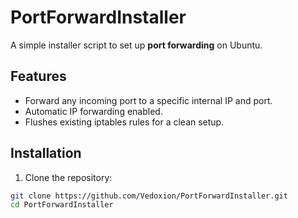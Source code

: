 # PortForwardInstaller

A simple installer script to set up **port forwarding** on Ubuntu.

## Features
- Forward any incoming port to a specific internal IP and port.
- Automatic IP forwarding enabled.
- Flushes existing iptables rules for a clean setup.

## Installation

1. Clone the repository:
```bash
git clone https://github.com/Vedoxion/PortForwardInstaller.git
cd PortForwardInstaller
